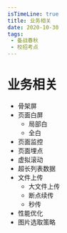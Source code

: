 ```yaml
---
isTimeLine: true
title: 业务相关
date: 2020-10-30
tags:
 - 备战春秋
 - 校招考点
---
```

# 业务相关
* 骨架屏
* 页面白屏
  * 局部白
  * 全白
* 页面监控
* 页面埋点
* 虚拟滚动
* 超长列表数据
* 文件上传
  * 大文件上传
  * 断点续传
  * 秒传
* 性能优化
* 图片选取策略

<comment/>
<tongji/>